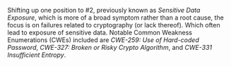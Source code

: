 Shifting up one position to #2, previously known as _Sensitive Data Exposure_, which is more of a broad symptom rather than a root cause, the focus is on failures related to cryptography (or lack thereof). Which often lead to exposure of sensitive data. Notable Common Weakness Enumerations (CWEs) included are _CWE-259: Use of Hard-coded Password_, _CWE-327: Broken or Risky Crypto Algorithm_, and _CWE-331 Insufficient Entropy_.